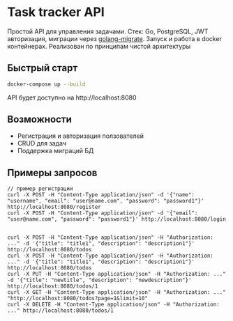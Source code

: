 # Task tracker API

Простой API для управления задачами.
Стек: Go, PostgreSQL, JWT авторизация, миграции через [golang-migrate](https://github.com/golang-migrate/migrate).
Запуск и работа в docker контейнерах. Реализован по принципам чистой архитектуры

## Быстрый старт

```bash
docker-compose up --build
```
API будет доступно на http://localhost:8080

## Возможности

- Регистрация и авторизация ползователей
- CRUD для задач
- Поддержка миграций БД

## Примеры запросов

```
// пример регистрации
curl -X POST -H "Content-Type application/json" -d '{"name": "username", "email": "user@name.com", "password": "password1"}' http://localhost:8080/register
curl -X POST -H "Content-Type application/json" -d '{"email": "user@name.com", "password": "password1"}' http://localhost:8080/login


curl -X POST -H "Content-Type application/json" -H "Authorization: ..." -d '{"title": "title1", "description": "description1"}' http://localhost:8080/todos
curl -X POST -H "Content-Type application/json" -H "Authorization: ..." -d '{"title": "title1", "description": "description1"}' http://localhost:8080/todos
curl -X PUT -H "Content-Type application/json" -H "Authorization: ..." -d '{"title": "newtitle", "description": "newdescription"}' http://localhost:8080/todos/1
curl -X GET -H "Content-Type application/json" -H "Authorization: ..." "http://localhost:8080/todos?page=1&limit=10"
curl -X DELETE -H "Content-Type application/json" -H "Authorization: ..." http://localhost:8080/todos/1
```
